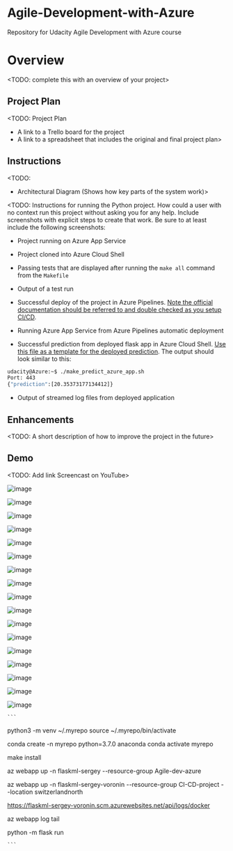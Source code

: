 # Agile-Development-with-Azure
Repository for Udacity Agile Development with Azure course


# Overview

<TODO: complete this with an overview of your project>

## Project Plan
<TODO: Project Plan

* A link to a Trello board for the project
* A link to a spreadsheet that includes the original and final project plan>

## Instructions

<TODO:  
* Architectural Diagram (Shows how key parts of the system work)>

<TODO:  Instructions for running the Python project.  How could a user with no context run this project without asking you for any help.  Include screenshots with explicit steps to create that work. Be sure to at least include the following screenshots:

* Project running on Azure App Service

* Project cloned into Azure Cloud Shell

* Passing tests that are displayed after running the `make all` command from the `Makefile`

* Output of a test run

* Successful deploy of the project in Azure Pipelines.  [Note the official documentation should be referred to and double checked as you setup CI/CD](https://docs.microsoft.com/en-us/azure/devops/pipelines/ecosystems/python-webapp?view=azure-devops).

* Running Azure App Service from Azure Pipelines automatic deployment

* Successful prediction from deployed flask app in Azure Cloud Shell.  [Use this file as a template for the deployed prediction](https://github.com/udacity/nd082-Azure-Cloud-DevOps-Starter-Code/blob/master/C2-AgileDevelopmentwithAzure/project/starter_files/flask-sklearn/make_predict_azure_app.sh).
The output should look similar to this:

```bash
udacity@Azure:~$ ./make_predict_azure_app.sh
Port: 443
{"prediction":[20.35373177134412]}
```

* Output of streamed log files from deployed application

> 

## Enhancements

<TODO: A short description of how to improve the project in the future>

## Demo 

<TODO: Add link Screencast on YouTube>





![image](https://user-images.githubusercontent.com/6615388/194607871-9ae2cae2-bcec-4ad1-9912-a5618975da77.png)

![image](https://user-images.githubusercontent.com/6615388/194612011-3708acef-596d-4f7d-a6bc-918458b1ca9a.png)

![image](https://user-images.githubusercontent.com/6615388/194612799-69829d4a-003d-43b3-a213-6094e4033e81.png)

![image](https://user-images.githubusercontent.com/6615388/194612997-345510c2-7342-4bac-8b40-92bd1c0a5c26.png)

![image](https://user-images.githubusercontent.com/6615388/194618857-a4b45e62-fa76-4239-9ea4-bdc1314e47fb.png)

![image](https://user-images.githubusercontent.com/6615388/194621718-e9137290-0b11-49d6-b2fa-5c5eedb9d51a.png)

![image](https://user-images.githubusercontent.com/6615388/194672606-5489b076-e93f-436c-804f-97bcbce2b41f.png)

![image](https://user-images.githubusercontent.com/6615388/194730681-d784bc67-f5ae-4add-bbc7-e47afbdb9750.png)

![image](https://user-images.githubusercontent.com/6615388/194730741-112e798f-3c2b-4b54-954f-efbbc6cdc6f3.png)

![image](https://user-images.githubusercontent.com/6615388/194758522-3406470d-1cf5-468d-84e5-7bb97f17b6ff.png)

![image](https://user-images.githubusercontent.com/6615388/194758575-272327cc-ee35-4696-916c-38f430f09d78.png)

![image](https://user-images.githubusercontent.com/6615388/194758804-401df7ca-0a5a-4758-bcd1-1d9f3900acde.png)

![image](https://user-images.githubusercontent.com/6615388/194759003-6b65ad8c-f37e-4ec7-b0c6-f81ce6afa97d.png)

![image](https://user-images.githubusercontent.com/6615388/194759433-222aa845-d8e1-40f9-928b-2682f2a35471.png)

![image](https://user-images.githubusercontent.com/6615388/194759531-5a46fcf9-d84f-4c75-8514-9fbf5694d43e.png)

![image](https://user-images.githubusercontent.com/6615388/194761457-676aa46b-443b-41a1-932e-427f26e9b129.png)

![image](https://user-images.githubusercontent.com/6615388/194761847-e7a71fc1-1fcb-4fa5-9ba2-d57ac53b06f9.png)


    ```
python3 -m venv ~/.myrepo
source ~/.myrepo/bin/activate

conda create -n myrepo python=3.7.0 anaconda
conda activate myrepo

make install

az webapp up -n flaskml-sergey --resource-group Agile-dev-azure

az webapp up -n flaskml-sergey-voronin --resource-group CI-CD-project --location switzerlandnorth

https://flaskml-sergey-voronin.scm.azurewebsites.net/api/logs/docker

az webapp log tail

python -m flask run

    ```
